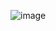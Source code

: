 ![image](https://github.com/JeffersonRPM/timer/assets/48998618/8d4d2e15-c787-421c-ae9a-3f93a29e58f1)
